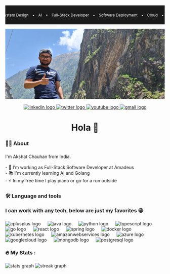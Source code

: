 # 

<style>
  .iso-marquee { padding: 1.4rem 0; font-size: 8vw; overflow: hidden; background-color:#1a1a1a; } .iso-marquee--long { font-size: 1.25vw; } .iso-marquee-linkwrap a { color:#ffffff; } .iso-marquee span { display: inline-block; white-space: nowrap; color: #ffffff; width: var(--tw); text-shadow: var(--tw) 0 currentColor, calc(var(--tw) * 2) 0 currentColor, calc(var(--tw) * 3) 0 currentColor, calc(var(--tw) * 4) 0 currentColor; will-change: transform; animation: iso-marquee var(--ad) linear infinite; animation-play-state: play; } @keyframes iso-marquee { 0% { transform: translateX(0); } 100% { transform: translateX(-100%); } } /* * on MacOs: System Preferences > * Accessibility > * Display > Reduce motion */ @media (prefers-reduced-motion: reduce) { .iso-marquee span { animation: none; text-shadow: none; width: auto; display: block; line-height: 1.5; text-align: center; white-space: normal; } }
</style>
<a class="iso-marquee-linkwrap" href="https://www.linkedin.com/in/akshat-code/">    <div class="iso-marquee--long iso-marquee" style="--tw:153.5ch; --ad:15s;">       <span>Web Development&emsp;•&emsp;System Design&emsp;•&emsp;AI&emsp;•&emsp;Full-Stack Developer&emsp;•&emsp;Software Deployment&emsp;•&emsp;Cloud&emsp;•&emsp;Machine Learning&emsp;•&emsp;Microservices</span>    </div> </a>

![](./Resources/cover.jpg)

<div align="center">
  <a href="https://www.linkedin.com/in/akshat-code/" target="_blank">
    <img src="https://raw.githubusercontent.com/maurodesouza/profile-readme-generator/master/src/assets/icons/social/linkedin/default.svg" width="37" height="25" alt="linkedin logo"  />
  </a>
  <a href="https://twitter.com/akormous" target="_blank">
    <img src="https://raw.githubusercontent.com/maurodesouza/profile-readme-generator/master/src/assets/icons/social/twitter/default.svg" width="37" height="25" alt="twitter logo"  />
  </a>
  <a href="https://www.youtube.com/@BigBrainCoding" target="_blank">
    <img src="https://raw.githubusercontent.com/maurodesouza/profile-readme-generator/master/src/assets/icons/social/youtube/default.svg" width="37" height="25" alt="youtube logo"  />
  </a>
  <a href="mailto:iamakshatchauhan@gmail.com" target="_blank">
    <img src="https://raw.githubusercontent.com/maurodesouza/profile-readme-generator/master/src/assets/icons/social/gmail/default.svg" width="37" height="25" alt="gmail logo"  />
  </a>
</div>

###

<h1 align="center">Hola 👋</h1>

###

<h3 align="left">👩‍💻  About</h3>

###

<p align="left">I'm Akshat Chauhan from India.<br><br>- 🔭 I’m working as Full-Stack Software Developer at Amadeus<br>- 📚 I'm currently learning AI and Golang<br>- ⚡ In my free time I play piano or go for a run outside</p>

###

<h3 align="left">🛠 Language and tools<br><br>I can work with any tech, below are just my favorites 😀</h3>

###

<div align="left">
  <img src="https://cdn.jsdelivr.net/gh/devicons/devicon/icons/cplusplus/cplusplus-original.svg" height="37" alt="cplusplus logo"  />
  <img width="14" />
  <img src="https://cdn.jsdelivr.net/gh/devicons/devicon/icons/java/java-original.svg" height="37" alt="java logo"  />
  <img width="14" />
  <img src="https://cdn.jsdelivr.net/gh/devicons/devicon/icons/python/python-original.svg" height="37" alt="python logo"  />
  <img width="14" />
  <img src="https://cdn.jsdelivr.net/gh/devicons/devicon/icons/typescript/typescript-original.svg" height="37" alt="typescript logo"  />
  <img width="14" />
  <img src="https://cdn.jsdelivr.net/gh/devicons/devicon/icons/go/go-original.svg" height="37" alt="go logo"  />
  <img width="14" />
  <img src="https://cdn.jsdelivr.net/gh/devicons/devicon/icons/react/react-original.svg" height="37" alt="react logo"  />
  <img width="14" />
  <img src="https://cdn.jsdelivr.net/gh/devicons/devicon/icons/spring/spring-original.svg" height="37" alt="spring logo"  />
  <img width="14" />
  <img src="https://cdn.jsdelivr.net/gh/devicons/devicon/icons/docker/docker-plain-wordmark.svg" height="37" alt="docker logo"  />
  <img width="14" />
  <img src="https://cdn.jsdelivr.net/gh/devicons/devicon/icons/kubernetes/kubernetes-plain.svg" height="37" alt="kubernetes logo"  />
  <img width="14" />
  <img src="https://cdn.jsdelivr.net/gh/devicons/devicon/icons/amazonwebservices/amazonwebservices-original.svg" height="37" alt="amazonwebservices logo"  />
  <img width="14" />
  <img src="https://cdn.jsdelivr.net/gh/devicons/devicon/icons/azure/azure-original.svg" height="37" alt="azure logo"  />
  <img width="14" />
  <img src="https://cdn.jsdelivr.net/gh/devicons/devicon/icons/googlecloud/googlecloud-original.svg" height="37" alt="googlecloud logo"  />
  <img width="14" />
  <img src="https://cdn.jsdelivr.net/gh/devicons/devicon/icons/mongodb/mongodb-original.svg" height="37" alt="mongodb logo"  />
  <img width="14" />
  <img src="https://cdn.jsdelivr.net/gh/devicons/devicon/icons/postgresql/postgresql-original.svg" height="37" alt="postgresql logo"  />
</div>

###

<h3 align="left">🔥   My Stats :</h3>

###

<div align="left">
  <img src="https://github-readme-stats.vercel.app/api?username=akormous&hide_title=false&hide_rank=true&show_icons=true&include_all_commits=true&count_private=true&disable_animations=false&theme=dark&locale=en&hide_border=false&order=1" height="200" alt="stats graph"  />
  <img src="https://streak-stats.demolab.com?user=akormous&locale=en&mode=daily&theme=dark&hide_border=false&border_radius=5&order=3" height="200" alt="streak graph"  />
</div>

###